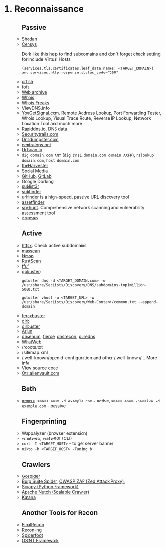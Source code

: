 <ol>
  <h1><li>Reconnaissance</h1>
    <ul><h2>Passive</h2>
      <li><a href='https://www.shodan.io/'>Shodan</a>
      <li><a href='https://search.censys.io/'>Censys</a>
        <p>Dork like this help to find subdomains and don`t forget check setting for include Virtual Hosts
          <p><code>(services.tls.certificates.leaf_data.names: &lt;TARGET_DOMAIN>) and services.http.response.status_code=”200"</code>
      <li><a href='https://crt.sh/'>crt.sh</a>
      <li><a href='https://fofa.info/'>fofa</a>
      <li><a href='https://web.archive.org/'>Web archive</a>
      <li><a href='https://www.whois.com/whois/'>Whois</a>
      <li><a href='https://whoisfreaks.com/'>Whois Freaks</a>
      <li><a href='https://viewdns.info/'>ViewDNS.info</a>
      <li><a href='https://www.yougetsignal.com/'>YouGetSignal.com</a>. Remote Address Lookup, Port Forwarding Tester, Whois Lookup, Visual Trace Route, Reverse IP Lookup, Network Location Tool and much more
      <li><a href='https://rapiddns.io/'>Rapiddns.io</a>. DNS data
      <li><a href='https://securitytrails.com/'>Securitytrails.com</a>
      <li><a href='https://dnsdumpster.com/'>Dnsdumpster.com</a>
      <li><a href='https://centralops.net/co/'>centralops.net</a>
      <li><a href='https://urlscan.io/'>Urlscan.io</a>
      <li><code>dig domain.com ANY</code> (<code>dig @ns1.domain.com domain AXFR</code>), <code>nslookup domain.com</code>, <code>host domain.com</code>
      <li><a href='https://github.com/laramies/theHarvester'>theHarvester</a>
      <li>Social Media
      <li><a href='https://github.com/'>GitHub</a>, <a href='https://about.gitlab.com/'>GitLab</a>
      <li>Google Dorking
      <li><a href='https://github.com/aboul3la/Sublist3r'>sublist3r</a>
      <li><a href='https://github.com/projectdiscovery/subfinder'>subfinder</a>
      <li><a href='https://github.com/projectdiscovery/urlfinder'>urlfinder</a> is a high-speed, passive URL discovery tool
      <li><a href='https://github.com/tomnomnom/assetfinder'>assetfinder</a>
      <li><a href='https://github.com/gotr00t0day/spyhunt'>spyhunt</a>. Comprehensive network scanning and vulnerability assessment tool
      <li><a href='https://github.com/makefu/dnsmap'>dnsmap</a>
    </ul>
    <ul><h2>Active</h2>
      <li><a href='https://github.com/projectdiscovery/httpx'>httpx</a>. Check active subdomains
      <li><a href='https://github.com/robertdavidgraham/masscan'>masscan</a>
      <li><a href='https://github.com/nmap/nmap'>Nmap</a>
      <li><a href='https://github.com/RustScan/RustScan'>RustScan</a>
      <li><a href='https://github.com/ffuf/ffuf'>ffuf</a>
      <li><a href='https://github.com/OJ/gobuster'>gobuster</a>:
        <pre><code>gobuster dns -d &lt;TARGET_DOMAIN.com> -w /usr/share/SecLists/Discovery/DNS/subdomains-top1million-5000.txt</code></pre>
        <pre><code>gobuster vhost -u &lt;TARGET_URL> -w /usr/share/SecLists/Discovery/Web-Content/common.txt --append-domain</code></pre>
      <li><a href='https://github.com/epi052/feroxbuster'>feroxbuster</a>
      <li><a href='https://github.com/v0re/dirb'>dirb</a>
      <li><a href='https://github.com/KajanM/DirBuster'>dirbuster</a>
      <li><a href='https://github.com/s0md3v/Arjun'>Arjun</a>
      <li><a href='https://github.com/fwaeytens/dnsenum'>dnsenum</a>, <a href='https://github.com/mschwager/fierce'>fierce</a>,
        <a href='https://github.com/darkoperator/dnsrecon'>dnsrecon</a>, <a href='https://github.com/d3mondev/puredns'>puredns</a>
      <li><a href='https://www.kali.org/tools/whatweb/'>WhatWeb</a>
      <li>/robots.txt
      <li>/sitemap.xml
      <li>/.well-known/openid-configuration and other /.well-known/... More <a href='https://www.iana.org/assignments/well-known-uris/well-known-uris.xhtml'>info</a>
      <li>View source code
      <li><a href='https://otx.alienvault.com/'>Otx.alienvault.com</a>
    </ul>
    <ul><h2>Both</h2>
      <li><a href='https://github.com/owasp-amass/amass'>amass</a>. <code>amass enum -d example.com</code> - active, <code>amass enum -passive -d example.com</code> - passive
    </ul>
    <ul> <h2>Fingerprinting</h2>
      <li>Wappalyzer (browser extension)
      <li>whatweb, wafw00f (CLI)
      <li><code>curl -I &lt;TARGET_HOST></code> - to get server banner
      <li><code>nikto -h &lt;TARGET_HOST> -Tuning b</code>
    </ul>
    <ul><h2>Crawlers</h2>
      <li><a href='https://github.com/jaeles-project/gospider'>Gospider</a> 
      <li><a href='https://portswigger.net/blog/burp-2-0-where-are-the-spider-and-scanner'>Burp Suite Spider</a>, <a href='https://www.zaproxy.org/'>OWASP ZAP (Zed Attack Proxy)</a>, 
      <li><a href='https://github.com/scrapy/scrapy'>Scrapy (Python Framework)</a>
      <li><a href='https://github.com/apache/nutch'>Apache Nutch (Scalable Crawler)</a>
      <li><a href='https://github.com/projectdiscovery/katana'>Katana</a>
    </ul>
    <ul><h2>Another Tools for Recon</h2>
      <li><a href='https://github.com/thewhiteh4t/FinalRecon'>FinalRecon</a>
      <li><a href='https://github.com/lanmaster53/recon-ng'>Recon-ng</a>
      <li><a href='https://github.com/smicallef/spiderfoot'>Spiderfoot</a>
      <li><a href='https://osintframework.com/'>OSINT Framework</a>
    </ul>
</ol>
